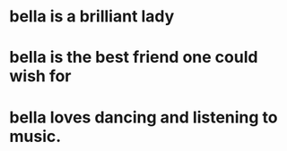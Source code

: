 # bella is a brilliant lady
# bella is the best friend one could wish for
# bella loves dancing and listening to music.
